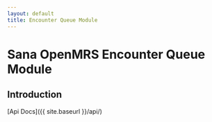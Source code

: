 ```yaml
---
layout: default
title: Encounter Queue Module
---
```

# Sana OpenMRS Encounter Queue Module

## Introduction

[Api Docs]({{ site.baseurl }}/api/)